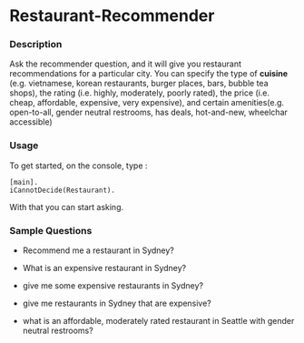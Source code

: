 # Restaurant-Recommender

### Description
Ask the recommender question, and it will give you restaurant recommendations for a particular city. 
You can specify the type of **cuisine** (e.g. vietnamese, korean restaurants, burger places, bars, bubble tea shops), the rating (i.e. highly, moderately, poorly rated), the price (i.e. cheap, affordable, expensive, very expensive), and certain amenities(e.g. open-to-all, gender neutral restrooms, has deals, hot-and-new, wheelchar accessible)

### Usage
To get started, on the console, type :
```
[main].
iCannotDecide(Restaurant).
```
With that you can start asking.

### Sample Questions
- Recommend me a restaurant in Sydney?

- What is an expensive restaurant in Sydney?
- give me some expensive restaurants in Sydney?   
- give me restaurants in Sydney that are expensive? 

- what is an affordable, moderately rated restaurant in Seattle with gender neutral restrooms?

